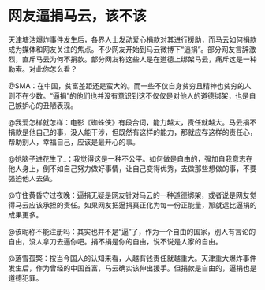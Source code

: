# 网友逼捐马云，该不该

天津塘沽爆炸事件发生后，各界人士发动爱心捐款对其进行援助，而马云如何捐款成为媒体和网友关注的焦点。不少网友开始到马云微博下“逼捐”。部分网友言辞激烈，直斥马云为何不捐款。部分网友称这些人是在道德上绑架马云，痛斥这是一种勒索。对此你怎么看？ 

@SMA：在中国，贫富差距还是蛮大的。而一些不仅自身贫穷且精神也贫穷的人则不在少数。“逼捐”的他们也并没有意识到这不仅仅是对他人的道德绑架，也是自己嫉妒心的丑陋表现。 

@我爱怎样就怎样：电影《蜘蛛侠》有段台词，能力越大，责任就越大。马云捐不捐款是他自己的事，没人能干涉，但既然有这样的能力，那就应存这样的责任心，帮助别人，幸福自己，应该是最开心的事。 

@她脑子进花生了_：我觉得这是一种不公平。如何做是自由的，强加自我意志在他人身上，倒不如自己努力做好事情，让自己变得优秀，去做那些想做的事，不要强迫他人去做。 

@守住黄昏守过夜晚：逼捐无疑是网友针对马云的一种道德绑架，或者说是网友觉得马云应该承担的责任。如果网友把逼捐真正化为每一份正能量，那就远比逼捐的成果更多。 

@该昵称不能注册吗：其实也并不是“逼”了，作为一个自由的国家，别人有言论的自由，没人拿刀去逼你吧。捐不捐是你的自由，说不说是人家的自由。 

@落雪孤檠：按当今国人的认知来看，人越有钱责任就越重大。天津重大爆炸事件发生后，作为曾经的中国首富，马云确实该伸出援手。但捐款是自由的，逼捐也是道德犯罪。